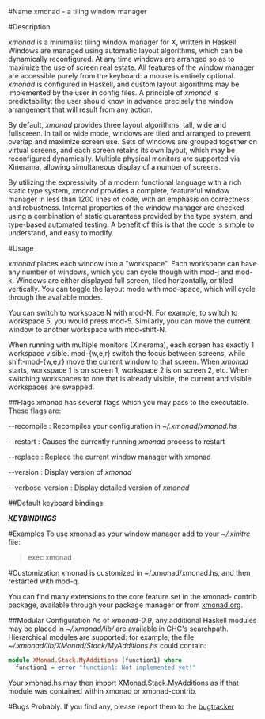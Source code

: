 #Name
xmonad - a tiling window manager

#Description

_xmonad_ is a minimalist tiling window manager for X, written in Haskell.
Windows are managed using automatic layout algorithms, which can be
dynamically reconfigured. At any time windows are arranged so as to
maximize the use of screen real estate. All features of the window manager
are accessible purely from the keyboard: a mouse is entirely optional.
_xmonad_ is configured in Haskell, and custom layout algorithms may be
implemented by the user in config files. A principle of _xmonad_ is
predictability: the user should know in advance precisely the window
arrangement that will result from any action.

By default, _xmonad_ provides three layout algorithms: tall, wide and
fullscreen. In tall or wide mode, windows are tiled and arranged to prevent
overlap and maximize screen use. Sets of windows are grouped together on
virtual screens, and each screen retains its own layout, which may be
reconfigured dynamically. Multiple physical monitors are supported via
Xinerama, allowing simultaneous display of a number of screens.

By utilizing the expressivity of a modern functional language with a rich
static type system, _xmonad_ provides a complete, featureful window manager
in less than 1200 lines of code, with an emphasis on correctness and
robustness. Internal properties of the window manager are checked using a
combination of static guarantees provided by the type system, and
type-based automated testing. A benefit of this is that the code is simple
to understand, and easy to modify.

#Usage

_xmonad_ places each window into a "workspace". Each workspace can have
any number of windows, which you can cycle though with mod-j and mod-k.
Windows are either displayed full screen, tiled horizontally, or tiled
vertically. You can toggle the layout mode with mod-space, which will cycle
through the available modes.

You can switch to workspace N with mod-N. For example, to switch to
workspace 5, you would press mod-5. Similarly, you can move the current
window to another workspace with mod-shift-N.

When running with multiple monitors (Xinerama), each screen has exactly 1
workspace visible. mod-{w,e,r} switch the focus between screens, while
shift-mod-{w,e,r} move the current window to that screen. When _xmonad_
starts, workspace 1 is on screen 1, workspace 2 is on screen 2, etc. When
switching workspaces to one that is already visible, the current and
visible workspaces are swapped.

##Flags
xmonad  has  several flags which  you may pass to the executable.
These flags are:

--recompile
:   Recompiles your configuration in _~/.xmonad/xmonad.hs_

--restart
:   Causes the currently running _xmonad_ process to restart

--replace
:   Replace the current window manager with xmonad

--version
:   Display version of _xmonad_

--verbose-version
:   Display detailed version of _xmonad_

##Default keyboard bindings

___KEYBINDINGS___

#Examples
To use xmonad as your window manager add to your _~/.xinitrc_ file:

> exec xmonad

#Customization
xmonad is customized in ~/.xmonad/xmonad.hs, and then restarted
with mod-q.

You can find many extensions to the core feature set in the xmonad-
contrib package, available through your  package  manager  or  from
[xmonad.org].

##Modular Configuration
As of _xmonad-0.9_, any additional Haskell modules may be placed in
_~/.xmonad/lib/_ are available in GHC's searchpath. Hierarchical modules
are supported: for example, the file
_~/.xmonad/lib/XMonad/Stack/MyAdditions.hs_ could contain:

```haskell
module XMonad.Stack.MyAdditions (function1) where
  function1 = error "function1: Not implemented yet!"
```

Your xmonad.hs may then import XMonad.Stack.MyAdditions as if that
module was contained within xmonad or xmonad-contrib.

#Bugs
Probably. If you find any, please report them to the [bugtracker]

[xmonad.org]: http://xmonad.org
[bugtracker]: http://code.google.com/p/xmonad/issues/list
